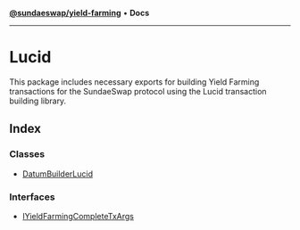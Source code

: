[**@sundaeswap/yield-farming**](../README.md) • **Docs**

***

# Lucid

This package includes necessary exports for building Yield
Farming transactions for the SundaeSwap protocol using the Lucid
transaction building library.

## Index

### Classes

- [DatumBuilderLucid](classes/DatumBuilderLucid.md)

### Interfaces

- [IYieldFarmingCompleteTxArgs](interfaces/IYieldFarmingCompleteTxArgs.md)
